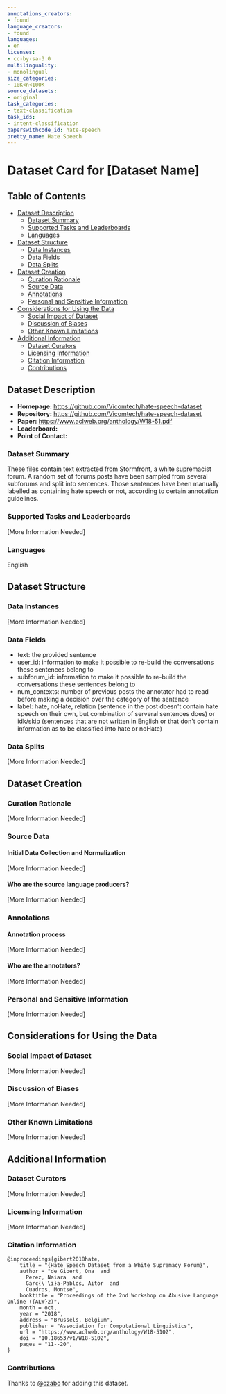 ```yaml
---
annotations_creators:
- found
language_creators:
- found
languages:
- en
licenses:
- cc-by-sa-3.0
multilinguality:
- monolingual
size_categories:
- 10K<n<100K
source_datasets:
- original
task_categories:
- text-classification
task_ids:
- intent-classification
paperswithcode_id: hate-speech
pretty_name: Hate Speech
---
```


# Dataset Card for [Dataset Name]

## Table of Contents
- [Dataset Description](#dataset-description)
  - [Dataset Summary](#dataset-summary)
  - [Supported Tasks and Leaderboards](#supported-tasks-and-leaderboards)
  - [Languages](#languages)
- [Dataset Structure](#dataset-structure)
  - [Data Instances](#data-instances)
  - [Data Fields](#data-fields)
  - [Data Splits](#data-splits)
- [Dataset Creation](#dataset-creation)
  - [Curation Rationale](#curation-rationale)
  - [Source Data](#source-data)
  - [Annotations](#annotations)
  - [Personal and Sensitive Information](#personal-and-sensitive-information)
- [Considerations for Using the Data](#considerations-for-using-the-data)
  - [Social Impact of Dataset](#social-impact-of-dataset)
  - [Discussion of Biases](#discussion-of-biases)
  - [Other Known Limitations](#other-known-limitations)
- [Additional Information](#additional-information)
  - [Dataset Curators](#dataset-curators)
  - [Licensing Information](#licensing-information)
  - [Citation Information](#citation-information)
  - [Contributions](#contributions)

## Dataset Description

- **Homepage:** https://github.com/Vicomtech/hate-speech-dataset
- **Repository:** https://github.com/Vicomtech/hate-speech-dataset
- **Paper:** https://www.aclweb.org/anthology/W18-51.pdf
- **Leaderboard:**
- **Point of Contact:**

### Dataset Summary

These files contain text extracted from Stormfront, a white supremacist forum. A random set of forums posts have been sampled from 
several subforums and split into sentences. Those sentences have been manually labelled as containing hate speech or not, according 
to certain annotation guidelines.

### Supported Tasks and Leaderboards

[More Information Needed]

### Languages

English

## Dataset Structure

### Data Instances

[More Information Needed]

### Data Fields

- text: the provided sentence
- user_id: information to make it possible to re-build the conversations these sentences belong to
- subforum_id: information to make it possible to re-build the conversations these sentences belong to
- num_contexts: number of previous posts the annotator had to read before making a decision over the category of the sentence
- label: hate, noHate, relation (sentence in the post doesn't contain hate speech on their own, but combination of serveral sentences does) 
         or idk/skip (sentences that are not written in English or that don't contain information as to be classified into hate or noHate)

### Data Splits

[More Information Needed]

## Dataset Creation

### Curation Rationale

[More Information Needed]

### Source Data

#### Initial Data Collection and Normalization

[More Information Needed]

#### Who are the source language producers?

[More Information Needed]

### Annotations

#### Annotation process

[More Information Needed]

#### Who are the annotators?

[More Information Needed]

### Personal and Sensitive Information

[More Information Needed]

## Considerations for Using the Data

### Social Impact of Dataset

[More Information Needed]

### Discussion of Biases

[More Information Needed]

### Other Known Limitations

[More Information Needed]

## Additional Information

### Dataset Curators

[More Information Needed]

### Licensing Information

[More Information Needed]

### Citation Information

```
@inproceedings{gibert2018hate,
    title = "{Hate Speech Dataset from a White Supremacy Forum}",
    author = "de Gibert, Ona  and
      Perez, Naiara  and
      Garc{\'\i}a-Pablos, Aitor  and
      Cuadros, Montse",
    booktitle = "Proceedings of the 2nd Workshop on Abusive Language Online ({ALW}2)",
    month = oct,
    year = "2018",
    address = "Brussels, Belgium",
    publisher = "Association for Computational Linguistics",
    url = "https://www.aclweb.org/anthology/W18-5102",
    doi = "10.18653/v1/W18-5102",
    pages = "11--20",
}
```

### Contributions

Thanks to [@czabo](https://github.com/czabo) for adding this dataset.
